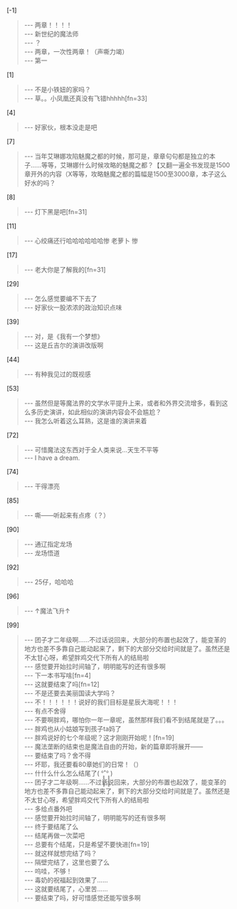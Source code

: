 
[-1] 
>--- 两章！！！！<br>
>--- 新世纪的魔法师<br>
>--- ？<br>
>--- 两章，一次性两章！（声嘶力竭）<br>
>--- 第一<br>

[1] 
>--- 不是小铁妞的家吗？<br>
>--- 草。。小凤凰还真没有飞错hhhhh[fn=33]<br>

[4] 
>--- 好家伙，根本没走是吧<br>

[7] 
>--- 当年艾琳娜攻陷魅魔之都的时候，那可是，章章句句都是独立的本子......等等，艾琳娜什么时候攻略的魅魔之都？【又翻一遍全书发现是1500章开外的内容（X等等，攻略魅魔之都的篇幅是1500至3000章，本子这么好水的吗？<br>

[8] 
>--- 灯下黑是吧[fn=31]<br>

[11] 
>--- 心绞痛还行哈哈哈哈哈哈惨 老萝卜 惨<br>

[17] 
>--- 老大你是了解我的[fn=31]<br>

[29] 
>--- 怎么感觉要编不下去了<br>
>--- 好家伙一股浓浓的政治知识点味<br>

[39] 
>--- 对，是《我有一个梦想》<br>
>--- 这是丘吉尔的演讲改版啊<br>

[44] 
>--- 有种我见过的既视感<br>

[53] 
>--- 虽然但是等魔法界的文学水平提升上来，或者和外界交流增多，看到这么多历史演讲，如此相似的演讲内容会不会尴尬？<br>
>--- 我怎么听着这么耳熟，这是谁的演讲来着<br>

[72] 
>--- 可惜魔法这东西对于全人类来说…天生不平等<br>
>--- I have a dream.<br>

[74] 
>--- 干得漂亮<br>

[85] 
>--- 嘶——听起来有点疼（？）<br>

[90] 
>--- 通辽指定龙场<br>
>--- 龙场悟道<br>

[92] 
>--- 25仔，哈哈哈<br>

[96] 
>--- ↑魔法飞升↑<br>

[99] 
>--- 团子才二年级啊……不过话说回来，大部分的布置也起效了，能变革的地方也差不多靠自己能动起来了，剩下的大部分交给时间就是了。虽然还是不太甘心呀，希望胖鸡交代下所有人的结局啦<br>
>--- 感觉要开始拉时间轴了，明明能写的还有很多啊<br>
>--- 下一本书写啥[fn=4]<br>
>--- 这就要结束了吗[fn=12]<br>
>--- 不是还要去美丽国读大学吗？<br>
>--- 不！！！！！！说好的我们目标是星辰大海呢！！！<br>
>--- 有点不舍得<br>
>--- 不要啊胖鸡，哪怕你一年一章呢，虽然那样我们看不到结尾就是了。。。<br>
>--- 胖鸡也从小姑娘写到孩子ta妈了<br>
>--- 胖鸡说好的七个年级呢？这才刚刚开始呢！[fn=19]<br>
>--- 魔法垄断的结束也是魔法自由的开始，新的篇章即将展开——<br>
>--- 要结束了吗？舍不得<br>
>--- 坏耶，我还要看80章她们的日常！（）<br>
>--- 什什么什么怎么结尾了( °̥̥̥̥̥̥̥̥˟°̥̥̥̥̥̥̥̥ )<br>
>--- 团子才二年级啊……不过话说回来，大部分的布置也起效了，能变革的地方也差不多靠自己能动起来了，剩下的大部分交给时间就是了。虽然还是不太甘心呀，希望胖鸡交代下所有人的结局啦<br>
>--- 多给点番外吧<br>
>--- 感觉要开始拉时间轴了，明明能写的还有很多啊<br>
>--- 终于要结尾了么<br>
>--- 结尾再做一次菜吧<br>
>--- 总要有个结尾，只是希望不要快进[fn=19]<br>
>--- 就这样就想完结了吗？<br>
>--- 隔壁完结了，这里也要了么<br>
>--- 呜哇，不够！<br>
>--- 毒奶的祝福起到效果了……<br>
>--- 这就要结尾了，心里苦……<br>
>--- 要结束了吗，好可惜感觉还能写很多啊<br>

